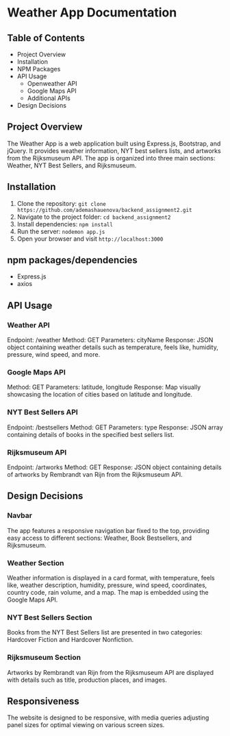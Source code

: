 # Weather App Documentation

## Table of Contents
- Project Overview
- Installation
- NPM Packages
- API Usage
  - Openweather API
  - Google Maps API
  - Additional APIs
- Design Decisions

## Project Overview

The Weather App is a web application built using Express.js, Bootstrap, and jQuery. It provides weather information, NYT best sellers lists, and artworks from the Rijksmuseum API. The app is organized into three main sections: Weather, NYT Best Sellers, and Rijksmuseum.

## Installation

1. Clone the repository: `git clone https://github.com/ademashauenova/backend_assignment2.git`
2. Navigate to the project folder: `cd backend_assignment2`
3. Install dependencies: `npm install`
4. Run the server: `nodemon app.js`
5. Open your browser and visit `http://localhost:3000`

## npm packages/dependencies

- Express.js
- axios

## API Usage

### Weather API
Endpoint: /weather
Method: GET
Parameters: cityName
Response: JSON object containing weather details such as temperature, feels like, humidity, pressure, wind speed, and more.

### Google Maps API
Method: GET
Parameters: latitude, longitude
Response: Map visually showcasing the location of cities based on latitude and longitude.

### NYT Best Sellers API
Endpoint: /bestsellers
Method: GET
Parameters: type
Response: JSON array containing details of books in the specified best sellers list.

### Rijksmuseum API
Endpoint: /artworks
Method: GET
Response: JSON object containing details of artworks by Rembrandt van Rijn from the Rijksmuseum API.


## Design Decisions

### Navbar
The app features a responsive navigation bar fixed to the top, providing easy access to different sections: Weather, Book Bestsellers, and Rijksmuseum.

### Weather Section
Weather information is displayed in a card format, with temperature, feels like, weather description, humidity, pressure, wind speed, coordinates, country code, rain volume, and a map.
The map is embedded using the Google Maps API.

### NYT Best Sellers Section
Books from the NYT Best Sellers list are presented in two categories: Hardcover Fiction and Hardcover Nonfiction.

### Rijksmuseum Section
Artworks by Rembrandt van Rijn from the Rijksmuseum API are displayed with details such as title, production places, and images.

## Responsiveness
The website is designed to be responsive, with media queries adjusting panel sizes for optimal viewing on various screen sizes.
